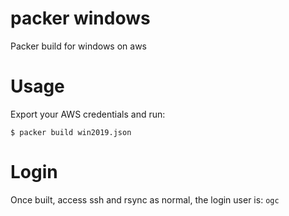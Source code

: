 # packer windows

Packer build for windows on aws

# Usage

Export your AWS credentials and run:

```
$ packer build win2019.json
```

# Login

Once built, access ssh and rsync as normal, the login user is: `ogc`